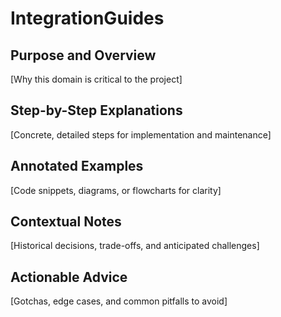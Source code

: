 # IntegrationGuides

## Purpose and Overview
[Why this domain is critical to the project]

## Step-by-Step Explanations
[Concrete, detailed steps for implementation and maintenance]

## Annotated Examples
[Code snippets, diagrams, or flowcharts for clarity]

## Contextual Notes
[Historical decisions, trade-offs, and anticipated challenges]

## Actionable Advice
[Gotchas, edge cases, and common pitfalls to avoid]
